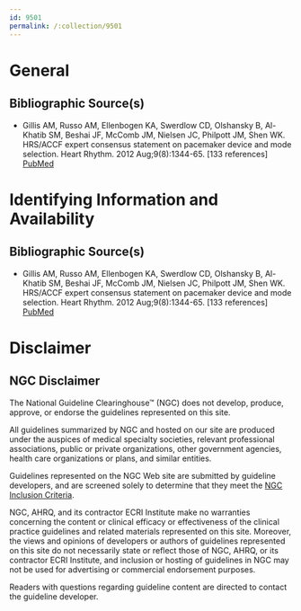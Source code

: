 ```yaml
---
id: 9501
permalink: /:collection/9501
---
```


# General

## Bibliographic Source(s)

- Gillis AM, Russo AM, Ellenbogen KA, Swerdlow CD, Olshansky B, Al-Khatib SM, Beshai JF, McComb JM, Nielsen JC, Philpott JM, Shen WK. HRS/ACCF expert consensus statement on pacemaker device and mode selection. Heart Rhythm. 2012 Aug;9(8):1344-65. [133 references] [ PubMed ](http://www.ncbi.nlm.nih.gov/entrez/query.fcgi?cmd=Retrieve&db=pubmed&dopt=Abstract&list_uids=22858114)

# Identifying Information and Availability

## Bibliographic Source(s)

- Gillis AM, Russo AM, Ellenbogen KA, Swerdlow CD, Olshansky B, Al-Khatib SM, Beshai JF, McComb JM, Nielsen JC, Philpott JM, Shen WK. HRS/ACCF expert consensus statement on pacemaker device and mode selection. Heart Rhythm. 2012 Aug;9(8):1344-65. [133 references] [ PubMed ](http://www.ncbi.nlm.nih.gov/entrez/query.fcgi?cmd=Retrieve&db=pubmed&dopt=Abstract&list_uids=22858114)

# Disclaimer

## NGC Disclaimer

The National Guideline Clearinghouse™ (NGC) does not develop, produce, approve, or endorse the guidelines represented on this site.

All guidelines summarized by NGC and hosted on our site are produced under the auspices of medical specialty societies, relevant professional associations, public or private organizations, other government agencies, health care organizations or plans, and similar entities.

Guidelines represented on the NGC Web site are submitted by guideline developers, and are screened solely to determine that they meet the [NGC Inclusion Criteria](/help-and-about/summaries/inclusion-criteria).

NGC, AHRQ, and its contractor ECRI Institute make no warranties concerning the content or clinical efficacy or effectiveness of the clinical practice guidelines and related materials represented on this site. Moreover, the views and opinions of developers or authors of guidelines represented on this site do not necessarily state or reflect those of NGC, AHRQ, or its contractor ECRI Institute, and inclusion or hosting of guidelines in NGC may not be used for advertising or commercial endorsement purposes.

Readers with questions regarding guideline content are directed to contact the guideline developer.

